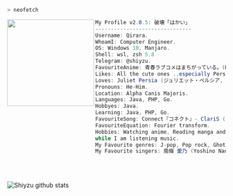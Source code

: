 
```zsh
> neofetch
```
<img align="left" src="https://static.wikia.nocookie.net/kishuku-gakkou-no-juliet/images/8/8e/Juliet_Persia.png" width="200px"/> 

```csharp
My Profile v2.0.5: 破壊「はかい」
-------------------------------
Username: Qirara.
WhoamI: Computer Engineer.
OS: Windows 10, Manjaro.
Shell: wsl, zsh 5.8
Telegram: @shiyzu.
FavouriteAnime: 青春ラブコメはまちがっている。(My Teen Romantic Comedy SNAFU)
Likes: All the cute ones ..especially Persia ໒꒰ྀི´ ˘ ` ꒱ྀིა
Loves: Juliet Persia (ジュリエット・ペルシア, Jurietto Perushia) ⸜(｡˃ ᵕ ˂ )⸝♡.
Pronouns: He-Him.
Location: Alpha Canis Majoris.
Languages: Java, PHP, Go.
Hobbyes: Java.
Learning: Java, PHP, Go.
FavouriteSong: Connect『コネクト』- ClariS (Mahou Shoujo Madoka★Magica OP).
FavouriteEquation: Fourier transform. 
Hobbies: Watching anime, Reading manga and light novels, Coding.
while I am listening music.
My Favourite genres: J-pop, Pop rock, Ghotic metal
My Favourite singers: 南條 愛乃 (Yoshino Nanjō), 相羽 あいな (Aina Aiba), 小倉 唯 (Yui Ogura) and 花澤 香菜 (Kana Hanazawa). ✩♬ ₊˚.🎧⋆☾⋆⁺₊✧.
```
<br>
<br>


![Shiyzu github stats](https://bad-apple-github-readme.vercel.app/api?show_bg=1&username=qyu4x)

<!--![Top Langs](https://github-readme-stats.vercel.app/api/top-langs/?username=qyu4x&layout=compact)--!>

<br>
